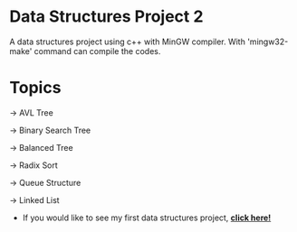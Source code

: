 # Data Structures Project 2

A data structures project using c++ with MinGW compiler.
With 'mingw32-make' command can compile the codes.

# Topics

-> AVL Tree

-> Binary Search Tree

-> Balanced Tree

-> Radix Sort

-> Queue Structure

-> Linked List

- If you would like to see my first data structures project, **[click here!](https://github.com/meferbas/DataStructures-Project)**

